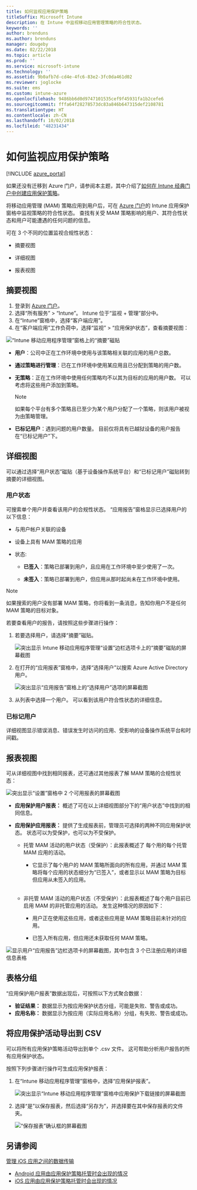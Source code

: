 ```yaml
---
title: 如何监视应用保护策略
titleSuffix: Microsoft Intune
description: 在 Intune 中监视移动应用管理策略的符合性状态。
keywords: ''
author: brenduns
ms.author: brenduns
manager: dougeby
ms.date: 02/22/2018
ms.topic: article
ms.prod: ''
ms.service: microsoft-intune
ms.technology: ''
ms.assetid: 9b0afb7d-cd4e-4fc6-83e2-3fc0da461d02
ms.reviewer: joglocke
ms.suite: ems
ms.custom: intune-azure
ms.openlocfilehash: 9486bb6d0d9747101535cef9f45931fa1b2cefe6
ms.sourcegitcommit: fffa64f28278573dc83a846b647315def2108781
ms.translationtype: HT
ms.contentlocale: zh-CN
ms.lasthandoff: 10/02/2018
ms.locfileid: "48231434"
---
```

# <a name="how-to-monitor-app-protection-policies"></a>如何监视应用保护策略
[!INCLUDE [azure_portal](./includes/azure_portal.md)]

如果还没有迁移到 Azure 门户，请参阅本主题，其中介绍了[如何在 Intune 经典门户中创建应用保护策略](https://docs.microsoft.com/intune-classic/deploy-use/create-and-deploy-mobile-app-management-policies-with-microsoft-intune)。


将移动应用管理 (MAM) 策略应用到用户后，可在 [Azure 门户](https://portal.azure.com)的 Intune 应用保护窗格中监视策略的符合性状态。 查找有关受 MAM 策略影响的用户、其符合性状态和用户可能遭遇的任何问题的信息。

可在 3 个不同的位置监视合规性状态：

-   摘要视图

-   详细视图

-   报表视图

## <a name="summary-view"></a>摘要视图

1. 登录到 [Azure 门户](https://portal.azure.com)。
2. 选择“所有服务” > “Intune”。 Intune 位于“监视 + 管理”部分中。
3. 在“Intune”窗格中，选择“客户端应用”。
4. 在“客户端应用”工作负荷中，选择“监视” > “应用保护状态”，查看摘要视图：

![“Intune 移动应用程序管理”窗格上的“摘要”磁贴](./media/app-protection-user-status-summary.png)

-   **用户**：公司中正在工作环境中使用与该策略相关联的应用的用户总数。

-   **通过策略进行管理**：已在工作环境中使用某应用且已分配到策略的用户数。

-   **无策略**：正在工作环境中使用任何策略均不以其为目标的应用的用户数。 可以考虑将这些用户添加到策略。
    > [!NOTE]
    > 如果每个平台有多个策略且已至少为某个用户分配了一个策略，则该用户被视为由策略管理。

- **已标记用户**：遇到问题的用户数量。 目前仅将具有已越狱设备的用户报告在“已标记用户”下。


## <a name="detailed-view"></a>详细视图
可以通过选择“用户状态”磁贴（基于设备操作系统平台）和“已标记用户”磁贴转到摘要的详细视图。

### <a name="user-status"></a>用户状态
可搜索单个用户并查看该用户的合规性状态。 “应用报告”窗格显示已选择用户的以下信息：
- 与用户帐户关联的设备

- 设备上具有 MAM 策略的应用

- 状态:

  - **已签入**：策略已部署到用户，且应用在工作环境中至少使用了一次。

  - **未签入**：策略已部署到用户，但应用从那时起尚未在工作环境中使用。

>[!NOTE]
> 如果搜索的用户没有部署 MAM 策略，你将看到一条消息，告知你用户不是任何 MAM 策略的目标对象。

若要查看用户的报告，请按照这些步骤进行操作：

1.  若要选择用户，请选择“摘要”磁贴。

    ![突出显示 Intune 移动应用程序管理“设置”边栏选项卡上的“摘要”磁贴的屏幕截图](./media/MAM-reporting-6.png)

2. 在打开的“应用报表”窗格中，选择“选择用户”以搜索 Azure Active Directory 用户。

    ![突出显示“应用报告”窗格上的“选择用户”选项的屏幕截图](./media/MAM-reporting-2.png)

3. 从列表中选择一个用户。 可以看到该用户符合性状态的详细信息。

### <a name="flagged-users"></a>已标记用户
详细视图显示错误消息、错误发生时访问的应用、受影响的设备操作系统平台和时间戳。

## <a name="reporting-view"></a>报表视图

可从详细视图中找到相同报表，还可通过其他报表了解 MAM 策略的合规性状态：

![突出显示“设置”窗格中 2 个可用报表的屏幕截图](./media/MAM-reporting-7.png)

-   **应用保护用户报表：** 概述了可在以上详细视图部分下的“用户状态”中找到的相同信息。

-   **应用保护应用报表：** 提供了生成报表前，管理员可选择的两种不同应用保护状态。 状态可以为受保护，也可以为不受保护。

    -   托管 MAM 活动的用户状态（受保护）：此报表概述了 每个用的每个托管 MAM 应用的活动。

        -   它显示了每个用户的 MAM 策略所面向的所有应用，并通过 MAM 策略将每个应用的状态细分为“已签入”，或者显示以 MAM 策略为目标但应用从未签入的应用。
<br></br>
    -   非托管 MAM 活动的用户状态（不受保护）：此报表概述了每个用户目前已启用 MAM 的非托管应用的活动。 发生这种情况的原因如下：

        -   用户正在使用这些应用，或者这些应用是 MAM 策略目前未针对的应用。

        -   已签入所有应用，但应用还未获取任何 MAM 策略。

![显示用户“应用报告”边栏选项卡的屏幕截图，其中包含 3 个已注册应用的详细信息表格](./media/MAM-reporting-4.png)

## <a name="table-grouping"></a>表格分组

“应用保护用户报表”数据出现后，可按照以下方式聚合数据：

- **验证结果：** 数据显示为按应用保护状态分组，可能是失败、警告或成功。
- **应用名称：** 数据显示为按应用（实际应用名称）分组，有失败、警告或成功。

## <a name="export-app-protection-activities-to-csv"></a>将应用保护活动导出到 CSV

可以将所有应用保护策略活动导出到单个 .csv 文件。 这可帮助分析用户报告的所有应用保护状态。

按照下列步骤进行操作可生成应用保护报表：

1. 在“Intune 移动应用程序管理”窗格中，选择“应用保护报表”。

    ![突出显示“Intune 移动应用程序管理”窗格中应用保护下载链接的屏幕截图](./media/app-protection-report-csv-2.png)

2. 选择“是”以保存报表，然后选择“另存为”，并选择要在其中保存报表的文件夹。

    ![“保存报表”确认框的屏幕截图](./media/app-protection-report-csv-1.png)

## <a name="see-also"></a>另请参阅
[管理 iOS 应用之间的数据传输](data-transfer-between-apps-manage-ios.md)

* [Android 应用由应用保护策略托管时会出现的情况](app-protection-enabled-apps-android.md)
* [iOS 应用由应用保护策略托管时会出现的情况](app-protection-enabled-apps-ios.md)
